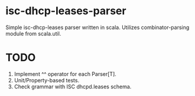 # isc-dhcp-leases-parser

Simple isc-dhcp-leases parser written in scala. Utilizes combinator-parsing module from scala.util.

# TODO

1. Implement ^^ operator for each Parser[T].
2. Unit/Property-based tests.
3. Check grammar with ISC dhcpd.leases schema.
